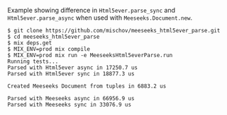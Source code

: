 Example showing difference in `Html5ever.parse_sync` and `Html5ever.parse_async` when used with `Meeseeks.Document.new`.

```
$ git clone https://github.com/mischov/meeseeks_html5ever_parse.git
$ cd meeseeks_html5ever_parse
$ mix deps.get
$ MIX_ENV=prod mix compile
$ MIX_ENV=prod mix run -e MeeseeksHtml5everParse.run
Running tests...
Parsed with Html5ever async in 17250.7 us
Parsed with Html5ever sync in 18877.3 us

Created Meeseeks Document from tuples in 6883.2 us

Parsed with Meeseeks async in 66956.9 us
Parsed with Meeseeks sync in 33076.9 us
```
